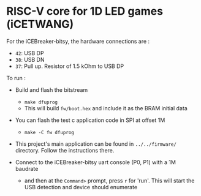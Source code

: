 RISC-V core for 1D LED games (iCETWANG)
=========================================

For the iCEBreaker-bitsy, the hardware connections are :
  * `42`: USB DP
  * `38`: USB DN
  * `37`: Pull up. Resistor of 1.5 kOhm to USB DP 

To run :
  * Build and flash the bitstream
      * `make dfuprog`
      * This will build `fw/boot.hex` and include it as the BRAM initial data

  * You can flash the test c application code in SPI at offset 1M
      * `make -C fw dfuprog`
  
  * This project's main application can be found in `../../firmware/`
    directory. Follow the instructions there.

  * Connect to the iCEBreaker-bitsy uart console (P0, P1) with a 1M baudrate
      * and then at the `Command>` prompt, press `r` for 'run'. This will
        start the USB detection and device should enumerate

